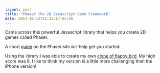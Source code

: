 ```yaml
---
layout: post
title: "Phaser the 2D Javascript Game Framework"
date: 2014-10-13T22:21:17-05:00
---
```

Came across this powerful Javascript library that helps you create 2D games called Phaser.
<div>A short <a href="http://www.photonstorm.com/phaser/tutorial-making-your-first-phaser-game">guide</a> on the Phaser site will help get you started.</div>

Using the library I was able to create my own <a href="http://www.andrewschutt.net/flappybird.html">clone of flappy bird</a>.  My high score was 8.  I like to think my version is a little more challenging then the iPhone version!